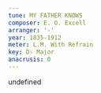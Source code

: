 ```yaml
---
tune: MY FATHER KNOWS
composer: E. O. Excell
arranger: '-'
year: 1835-1912
meter: L.M. With Refrain
key: D♭ Major
anacrusis: 0
---
```

undefined